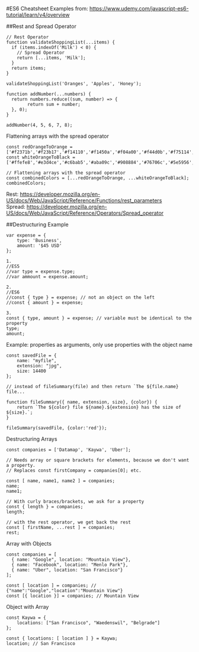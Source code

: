 #ES6 Cheatsheet
Examples from: https://www.udemy.com/javascript-es6-tutorial/learn/v4/overview


##Rest and Spread Operator
```
// Rest Operator
function validateShoppingList(...items) {
  if (items.indexOf('Milk') < 0) {
    // Spread Operator  
	return [...items, 'Milk']; 
  }
  return items;
}

validateShoppingList('Oranges', 'Apples', 'Honey');
```
```
function addNumber(...numbers) {
  return numbers.reduce((sum, number) => {
		return sum + number;
  }, 0);
}

addNumber(4, 5, 6, 7, 8);
```
Flattening arrays with the spread operator
```
const redOrangeToOrange = ['#f2371b','#f23b17','#f14110','#f1450a','#f04a00','#f44d0b','#f75114','#fb541c','#ff5722'];
const whiteOrangeToBlack = ['#ffefe8','#e3d4ce','#c6bab5','#aba09c','#908884','#76706c','#5e5956','#464341','#302e2d','#1c1a1a','#000000'];

// Flattening arrays with the spread operator
const combinedColors = [...redOrangeToOrange, ...whiteOrangeToBlack];
combinedColors;
```
Rest: https://developer.mozilla.org/en-US/docs/Web/JavaScript/Reference/Functions/rest_parameters     
Spread: https://developer.mozilla.org/en-US/docs/Web/JavaScript/Reference/Operators/Spread_operator


##Destructuring
Example
```
var expense = {
	type: 'Business',
	amount: '$45 USD'
};

1. 
//ES5 
//var type = expense.type;
//var ammount = expense.amount;

2. 
//ES6
//const { type } = expense; // not an object on the left
//const { amount } = expense;

3.
const { type, amount } = expense; // variable must be identical to the property
type;
amount;

```
Example: properties as arguments, only use properties with the object name
```
const savedFile = {
	name: "myfile",
	extension: "jpg",
	size: 14400	
};

// instead of fileSummary(file) and then return `The ${file.name} file...

function fileSummary({ name, extension, size}, {color}) {
	return `The ${color} file ${name}.${extension} has the size of ${size}.`;
}

fileSummary(savedFile, {color:'red'});

```
Destructuring Arrays
```
const companies = ['Datamap', 'Kaywa', 'Uber'];

// Needs array or square brackets for elements, because we don't want a property. 
// Replaces const firstCompany = companies[0]; etc.

const [ name, name1, name2 ] = companies;
name;
name1;

// With curly braces/brackets, we ask for a property
const { length } = companies;
length;

// with the rest operator, we get back the rest 
const [ firstName, ...rest ] = companies;
rest;

```
Array with Objects
```
const companies = [
  { name: "Google", location: "Mountain View"},
  { name: "Facebook", location: "Menlo Park"},
  { name: "Uber", location: "San Francisco"}
];

const [ location ] = companies; // {"name":"Google","location":"Mountain View"}
const [{ location }] = companies; // Mountain View

```
Object with Array
```
const Kaywa = {
	locations: ["San Francisco", "Waedenswil", "Belgrade"]
};

const { locations: [ location ] } = Kaywa;
location; // San Francisco
```


